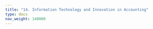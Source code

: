 ```yaml
---
title: "14. Information Technology and Innovation in Accounting"
type: docs
nav_weight: 140000
---
```

